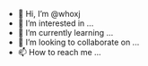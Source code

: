 - 👋 Hi, I’m @whoxj
- 👀 I’m interested in ...
- 🌱 I’m currently learning ...
- 💞️ I’m looking to collaborate on ...
- 📫 How to reach me ...

<!---
whoxj/whoxj is a ✨ special ✨ repository because its `README.md` (this file) appears on your GitHub profile.
You can click the Preview link to take a look at your changes.
--->
